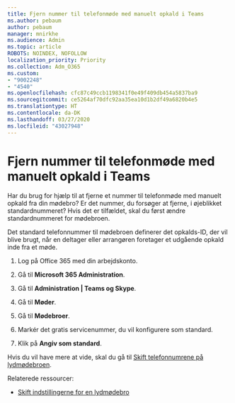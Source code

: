 ```yaml
---
title: Fjern nummer til telefonmøde med manuelt opkald i Teams
ms.author: pebaum
author: pebaum
manager: mnirkhe
ms.audience: Admin
ms.topic: article
ROBOTS: NOINDEX, NOFOLLOW
localization_priority: Priority
ms.collection: Adm_O365
ms.custom:
- "9002248"
- "4540"
ms.openlocfilehash: cfc87c49ccb1198341f0e49f409db454a5837ba9
ms.sourcegitcommit: ce5264af70dfc92aa35ea10d1b2df49a6820b4e5
ms.translationtype: HT
ms.contentlocale: da-DK
ms.lasthandoff: 03/27/2020
ms.locfileid: "43027948"
---
```

# <a name="remove-teams-dial-in-conferencing-number"></a>Fjern nummer til telefonmøde med manuelt opkald i Teams

Har du brug for hjælp til at fjerne et nummer til telefonmøde med manuelt opkald fra din mødebro? Er det nummer, du forsøger at fjerne, i øjeblikket standardnummeret? Hvis det er tilfældet, skal du først ændre standardnummeret for mødebroen.

Det standard telefonnummer til mødebroen definerer det opkalds-ID, der vil blive brugt, når en deltager eller arrangøren foretager et udgående opkald inde fra et møde.

1. Log på Office 365 med din arbejdskonto.

2. Gå til **Microsoft 365 Administration**.

3. Gå til **Administration | Teams og Skype**.

4. Gå til **Møder**.

5. Gå til **Mødebroer**.

6. Markér det gratis servicenummer, du vil konfigurere som standard.

7. Klik på **Angiv som standard**.

Hvis du vil have mere at vide, skal du gå til [Skift telefonnumrene på lydmødebroen](https://docs.microsoft.com/microsoftteams/change-the-phone-numbers-on-your-audio-conferencing-bridge).

Relaterede ressourcer:

- [Skift indstillingerne for en lydmødebro](https://docs.microsoft.com/microsoftteams/change-the-settings-for-an-audio-conferencing-bridge)
